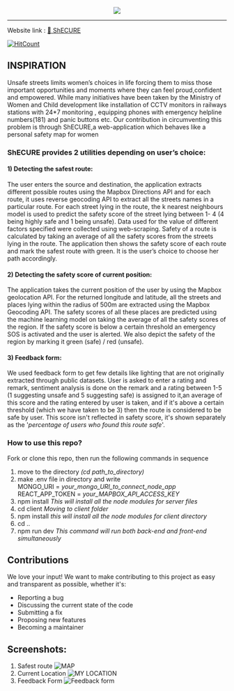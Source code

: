 

<p align='center'><img src = 'https://github.com/iamdeepti/shecure/blob/master/client/src/component/images/shecure.png'/></p>

****
Website link : [:link: ShECURE](http://shecure.herokuapp.com/ "ShECURE: A Personal safety map for women")

[![HitCount](http://hits.dwyl.com/iamdeepti/shecure.svg)](http://hits.dwyl.com/iamdeepti/shecure)

## INSPIRATION
Unsafe streets limits women’s choices in life forcing them to miss those important opportunities and moments where they can feel proud,confident and empowered.  While many initiatives have been taken by the Ministry of Women and Child development like installation of CCTV monitors in railways stations with 24*7 monitoring , equipping phones with emergency helpline numbers(181) and panic buttons etc.
Our contribution in circumventing this problem is through ShECURE,a web-application which behaves like a personal safety map for women

### ShECURE provides 2 utilities depending on user’s choice:

#### 1) Detecting the safest route:
The user enters the source and destination, the application extracts different possible routes using the Mapbox Directions API and for each route, it uses reverse geocoding API  to extract all the streets names in a particular route. For each street lying in the route, the k nearest neighbours model is used to predict the safety score of the street lying between 1- 4 (4 being highly safe and 1 being unsafe). Data used for the value of different factors specified were collected using web-scraping. Safety of a route is calculated by taking an average of all the safety scores from the streets lying in the route. 
The application then shows the safety score of each route and mark the safest route with green. It is the user’s choice to choose her path accordingly.

#### 2) Detecting the safety score of current position:
The application takes the current position of the user by using the Mapbox geolocation API. For the returned longitude and latitude, all the streets and places lying within the radius of 500m are extracted using the Mapbox Geocoding API. The safety scores of all these places are predicted using the machine learning model on taking the average of all the safety scores of the region. If the safety score is below a certain threshold an emergency SOS is activated and the user is alerted. We also depict the safety of the region by marking it green (safe) / red (unsafe).

#### 3) Feedback form:
We used feedback form to get few details like lighting that are not originally extracted through public datasets. User is asked to enter a rating and remark, sentiment analysis is done on the remark and a rating between 1-5 (1 suggesting unsafe and 5 suggesting safe) is assigned to it,an average of this score and the rating entered by user is taken, and if it's above a certain threshold (which we have taken to be 3) then the route is considered to be safe by user. This score isn't reflected in safety score, it's shown separately as the '*percentage of users who found this route safe*'.

### How to use this repo?
Fork or clone this repo, then run the following commands in sequence
<ol>
<li> move to the directory
  <em>(cd path_to_directory)</em> </li>
<li> make .env file in directory and write </br>
   MONGO_URI = <em>your_mongo_URI_to_connect_node_app</em> </br>
   REACT_APP_TOKEN = <em>your_MAPBOX_API_ACCESS_KEY</em>
<li> npm install
  <em>This will install all the node modules for server files</em></li>
<li> cd client
  <em>Moving to client folder</em></li>
<li> npm install
  <em>this will install all the node modules for client directory</em></li>
<li> cd ..</li>
<li>npm run dev 
  <em>This command will run both back-end and front-end simultaneously</em></li>
</ol>

## Contributions
We love your input! We want to make contributing to this project as easy and transparent as possible, whether it's:
<ul>
  <li>Reporting a bug </li>
  <li>Discussing the current state of the code</li>
  <li>Submitting a fix</li>
  <li>Proposing new features</li>
  <li>Becoming a maintainer</li>
</ul>

## Screenshots:
1) Safest route 
![MAP](https://github.com/iamdeepti/shecure/blob/master/screenshots/Capture1.PNG)
2) Current Location
![MY LOCATION](https://github.com/iamdeepti/shecure/blob/master/screenshots/Capture2.PNG)
3) Feedback Form
![Feedback form](https://github.com/iamdeepti/shecure/blob/master/screenshots/Capture3.png)
